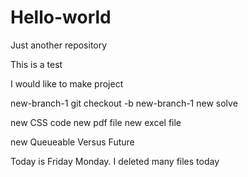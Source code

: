 # Hello-world
Just another repository

This is a test
 
I would like to make project

new-branch-1
git checkout -b new-branch-1
new solve

new CSS code
new pdf file
new excel file

new Queueable Versus Future

Today is Friday
Monday. I deleted many files today
